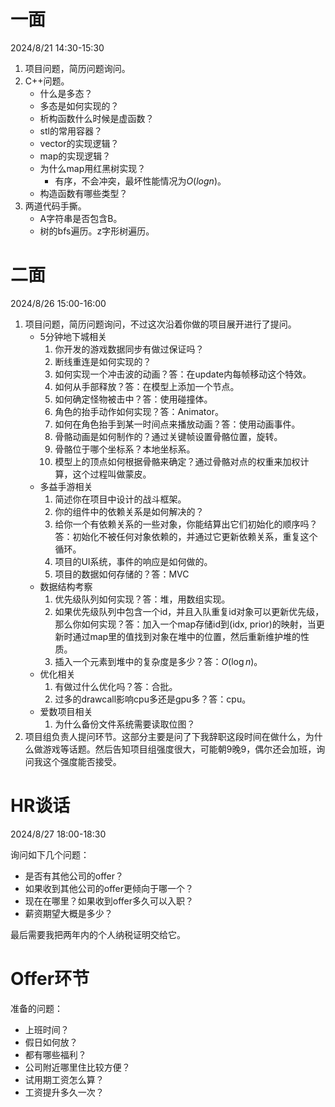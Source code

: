 # 一面

2024/8/21 14:30-15:30

1. 项目问题，简历问题询问。
2. C++问题。
	- 什么是多态？
	- 多态是如何实现的？
	- 析构函数什么时候是虚函数？
	- stl的常用容器？
	- vector的实现逻辑？
	- map的实现逻辑？
	- 为什么map用红黑树实现？
		- 有序，不会冲突，最坏性能情况为$O(logn)$。
	- 构造函数有哪些类型？
3. 两道代码手撕。
	- A字符串是否包含B。
	- 树的bfs遍历。z字形树遍历。

# 二面

2024/8/26 15:00-16:00

1. 项目问题，简历问题询问，不过这次沿着你做的项目展开进行了提问。
	- 5分钟地下城相关
		1. 你开发的游戏数据同步有做过保证吗？
		2. 断线重连是如何实现的？
		3. 如何实现一个冲击波的动画？答：在update内每帧移动这个特效。
		4. 如何从手部释放？答：在模型上添加一个节点。
		5. 如何确定怪物被击中？答：使用碰撞体。
		6. 角色的抬手动作如何实现？答：Animator。
		7. 如何在角色抬手到某一时间点来播放动画？答：使用动画事件。
		8. 骨骼动画是如何制作的？通过关键帧设置骨骼位置，旋转。
		9. 骨骼位于哪个坐标系？本地坐标系。
		10. 模型上的顶点如何根据骨骼来确定？通过骨骼对点的权重来加权计算，这个过程叫做蒙皮。
	- 多益手游相关
		1. 简述你在项目中设计的战斗框架。
		2. 你的组件中的依赖关系是如何解决的？
		3. 给你一个有依赖关系的一些对象，你能结算出它们初始化的顺序吗？答：初始化不被任何对象依赖的，并通过它更新依赖关系，重复这个循环。
		4. 项目的UI系统，事件的响应是如何做的。
		5. 项目的数据如何存储的？答：MVC
	- 数据结构考察
		1. 优先级队列如何实现？答：堆，用数组实现。
		2. 如果优先级队列中包含一个id，并且入队重复id对象可以更新优先级，那么你如何实现？答：加入一个map存储id到(idx, prior)的映射，当更新时通过map里的值找到对象在堆中的位置，然后重新维护堆的性质。
		3. 插入一个元素到堆中的复杂度是多少？答：$O(\log{n})$。
	- 优化相关
		1. 有做过什么优化吗？答：合批。
		2. 过多的drawcall影响cpu多还是gpu多？答：cpu。
	- 爱数项目相关
		1. 为什么备份文件系统需要读取位图？
2. 项目组负责人提问环节。这部分主要是问了下我辞职这段时间在做什么，为什么做游戏等话题。然后告知项目组强度很大，可能朝9晚9，偶尔还会加班，询问我这个强度能否接受。

# HR谈话

2024/8/27 18:00-18:30

询问如下几个问题：
- 是否有其他公司的offer？
- 如果收到其他公司的offer更倾向于哪一个？
- 现在在哪里？如果收到offer多久可以入职？
- 薪资期望大概是多少？

最后需要我把两年内的个人纳税证明交给它。

# Offer环节

准备的问题：
- 上班时间？
- 假日如何放？
- 都有哪些福利？
- 公司附近哪里住比较方便？
- 试用期工资怎么算？
- 工资提升多久一次？
